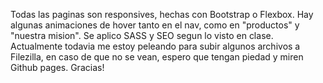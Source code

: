 Todas las paginas son responsives, hechas con Bootstrap o Flexbox. Hay algunas animaciones de hover tanto en el nav, como en "productos" y "nuestra mision". Se aplico SASS y SEO segun lo visto en clase. Actualmente todavia me estoy peleando para subir algunos archivos a Filezilla, en caso de que no se vean, espero que tengan piedad y miren Github pages. Gracias! 
